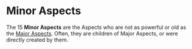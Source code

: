 # Minor Aspects

The 15 **Minor Aspects** are the Aspects who are not as powerful or old as the [Major Aspects](/Lore/Higher_Beings/Aspects/Major_Aspects/). Often, they are children of Major Aspects, or were directly created by them.